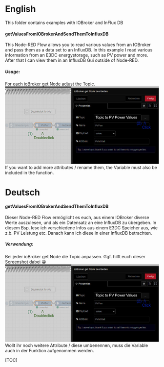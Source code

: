 # English

This folder contains examples with IOBroker and InFlux DB

#### getValuesFromIOBrokerAndSendThemToInfluxDB

This Node-RED Flow allows you to read various values from an IOBroker and pass them as a data set to an InfluxDB. In this example I read various information from an E3DC energystorage, such as PV power and more. After that I can view them in an InfluxDB Gui outside of Node-RED.
##### Usage:
For each ioBroker get Node adjust the Topic. [![Where to click to change Topic](https://raw.githubusercontent.com/stilicrafter/NodeRed-Example-Template-Flow/main/Pictures/Influx-IOBroker/SelectTopic1.jpg "Where to click to change Topic")](https://raw.githubusercontent.com/stilicrafter/NodeRed-Example-Template-Flow/main/Pictures/Influx-IOBroker/SelectTopic1.jpg "Where to click to change Topic")
If you want to add more attributes / rename them, the Variable must also be included in the function.

# Deutsch



#### getValuesFromIOBrokerAndSendThemToInfluxDB

Dieser Node-RED Flow ermöglicht es euch, aus einem IOBroker diverse Werte auszulesen, und als ein Datensatz an eine InfluxDB zu übergeben. In diesem Bsp. lese ich verschiedene Infos aus einem E3DC Speicher aus, wie z.b. PV Leistung etc. Danach kann ich diese in einer InfluxDB betrachten.
##### Verwendung:
Bei jeder ioBroker get Node die Topic anpassen.  Ggf. hilft euch dieser Screenshot dabei 😀 [![Where to click to change Topic](https://raw.githubusercontent.com/stilicrafter/NodeRed-Example-Template-Flow/main/Pictures/Influx-IOBroker/SelectTopic1.jpg "Where to click to change Topic")](https://raw.githubusercontent.com/stilicrafter/NodeRed-Example-Template-Flow/main/Pictures/Influx-IOBroker/SelectTopic1.jpg "Where to click to change Topic") 
Wollt ihr noch weitere Attribute / diese umbenennen, muss die Variable auch in der Funktion aufgenommen werden.




[TOC]
